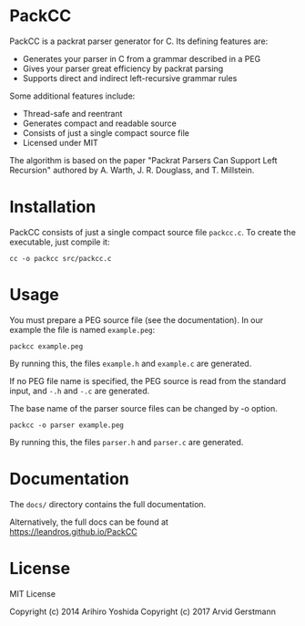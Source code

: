 # PackCC

PackCC is a packrat parser generator for C. Its defining features are:

- Generates your parser in C from a grammar described in a PEG
- Gives your parser great efficiency by packrat parsing
- Supports direct and indirect left-recursive grammar rules

Some additional features include:

- Thread-safe and reentrant
- Generates compact and readable source
- Consists of just a single compact source file
- Licensed under MIT


The algorithm is based on the paper "Packrat Parsers Can Support Left Recursion"
authored by A. Warth, J. R. Douglass, and T. Millstein.


# Installation

PackCC consists of just a single compact source file `packcc.c`.
To create the executable, just compile it:

```
cc -o packcc src/packcc.c
```

# Usage

You must prepare a PEG source file (see the documentation).
In our example the file is named `example.peg`:

```
packcc example.peg
```

By running this, the files `example.h` and `example.c` are generated.

If no PEG file name is specified, the PEG source is read from the standard
input, and `-.h` and `-.c` are generated.

The base name of the parser source files can be changed by -o option.

```
packcc -o parser example.peg
```

By running this, the files `parser.h` and `parser.c` are generated.


# Documentation

The `docs/` directory contains the full documentation.

Alternatively, the full docs can be found at https://leandros.github.io/PackCC

# License

MIT License

Copyright (c) 2014 Arihiro Yoshida
Copyright (c) 2017 Arvid Gerstmann

